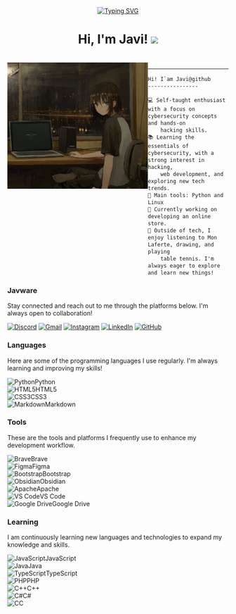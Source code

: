 <p align="center">
  <a href="https://github.com/MikaboshiDev">
    <img src="https://readme-typing-svg.demolab.com?font=Fira+Code&pause=1000&color=fefc00ff&center=falso&vCenter=falso&repeat=cierto&width=435&lines=desarrollador+frontend+con+ganas+de;+saber+muchas+cosas;+estudio+ciberseguridad+redteam;++++BIENVENIDOS" alt="Typing SVG"/>
  </a>
</p>
<h1 align="center">
Hi, I'm Javi!
  <img src="https://media.giphy.com/media/hvRJCLFzcasrR4ia7z/giphy.gif" width="30"></h1>
 <!--<img src="https://komarev.com/ghpvc/?username=I-am-vishalmaurya&label=Profile%20Views&color=0e75b6&style=flat" align='right' alt="vishalmaurya" />-->

<br/>

<img align="left" src="https://github.com/I-am-vishalmaurya/I-am-vishalmaurya/blob/main/cropped_image.png" alt="Unfortunately I didn't find the author of the pic, feel to open a pull request if found" width="320" />
<hr>

```
Hi! I`am Javi@github
----------------

💻 Self-taught enthusiast with a focus on cybersecurity concepts and hands-on
    hacking skills.
📚 Learning the essentials of cybersecurity, with a strong interest in hacking,
    web development, and exploring new tech trends.
🔧 Main tools: Python and Linux
🌟 Currently working on developing an online store.
🎨 Outside of tech, I enjoy listening to Mon Laferte, drawing, and playing
    table tennis. I'm always eager to explore and learn new things!
```
<!-- Contenedor principal con Tailwind CSS -->
<div class="bg-gray-900 p-8 rounded-lg text-white grid grid-cols-1 md:grid-cols-2 lg:grid-cols-3 gap-8">

  <!-- Sección Javware -->
  <div class="bg-gray-800 p-6 rounded-xl shadow-lg">
    <h3 class="text-yellow-400 text-2xl font-semibold mb-4">Javware</h3>
    <p class="mb-4">Stay connected and reach out to me through the platforms below. I'm always open to collaboration!</p>
    <div class="flex flex-wrap gap-4">
      <a href="https://discord.com" target="_blank" class="block p-2 bg-blue-600 rounded-full"><img src="https://img.shields.io/badge/Discord-%235865F2.svg?style=for-the-badge&logo=discord&logoColor=white&color=black" alt="Discord" /></a>
      <a href="mailto:yourmail@gmail.com" target="_blank" class="block p-2 bg-red-600 rounded-full"><img src="https://img.shields.io/badge/Gmail-D14836?style=for-the-badge&logo=gmail&logoColor=white&color=yellow" alt="Gmail" /></a>
      <a href="https://instagram.com" target="_blank" class="block p-2 bg-pink-600 rounded-full"><img src="https://img.shields.io/badge/Instagram-%23E4405F.svg?style=for-the-badge&logo=Instagram&logoColor=white&color=black" alt="Instagram" /></a>
      <a href="https://linkedin.com" target="_blank" class="block p-2 bg-blue-700 rounded-full"><img src="https://img.shields.io/badge/linkedin-%230077B5.svg?style=for-the-badge&logo=linkedin&logoColor=white&color=yellow" alt="LinkedIn" /></a>
      <a href="https://github.com" target="_blank" class="block p-2 bg-gray-900 rounded-full"><img src="https://img.shields.io/badge/github-%23121011.svg?style=for-the-badge&logo=github&logoColor=white" alt="GitHub" /></a>
    </div>
  </div>

  <!-- Sección Lenguajes -->
  <div class="bg-gray-800 p-6 rounded-xl shadow-lg">
    <h3 class="text-yellow-400 text-2xl font-semibold mb-4">Languages</h3>
    <p class="mb-4">Here are some of the programming languages I use regularly. I'm always learning and improving my skills!</p>
    <div class="space-y-2">
      <div class="flex items-center space-x-2"><img src="https://img.shields.io/badge/python-3670A0?style=for-the-badge&logo=python&logoColor=ffdd54&color=black" alt="Python" class="w-12 h-12"/><span>Python</span></div>
      <div class="flex items-center space-x-2"><img src="https://img.shields.io/badge/html5-%23E34F26.svg?style=for-the-badge&logo=html5&logoColor=white&color=yellow" alt="HTML5" class="w-12 h-12"/><span>HTML5</span></div>
      <div class="flex items-center space-x-2"><img src="https://img.shields.io/badge/css3-%231572B6.svg?style=for-the-badge&logo=css3&logoColor=white&color=yellow" alt="CSS3" class="w-12 h-12"/><span>CSS3</span></div>
      <div class="flex items-center space-x-2"><img src="https://img.shields.io/badge/markdown-%23000000.svg?style=for-the-badge&logo=markdown&logoColor=white" alt="Markdown" class="w-12 h-12"/><span>Markdown</span></div>
    </div>
  </div>

  <!-- Sección Herramientas -->
  <div class="bg-gray-800 p-6 rounded-xl shadow-lg">
    <h3 class="text-yellow-400 text-2xl font-semibold mb-4">Tools</h3>
    <p class="mb-4">These are the tools and platforms I frequently use to enhance my development workflow.</p>
    <div class="space-y-2">
      <div class="flex items-center space-x-2"><img src="https://img.shields.io/badge/Brave-FB542B?style=for-the-badge&logo=Brave&logoColor=white&color=black" alt="Brave" class="w-12 h-12"/><span>Brave</span></div>
      <div class="flex items-center space-x-2"><img src="https://img.shields.io/badge/figma-%23F24E1E.svg?style=for-the-badge&logo=figma&logoColor=white&color=yellow" alt="Figma" class="w-12 h-12"/><span>Figma</span></div>
      <div class="flex items-center space-x-2"><img src="https://img.shields.io/badge/bootstrap-%238511FA.svg?style=for-the-badge&logo=bootstrap&logoColor=white&color=yellow" alt="Bootstrap" class="w-12 h-12"/><span>Bootstrap</span></div>
      <div class="flex items-center space-x-2"><img src="https://img.shields.io/badge/Obsidian-%23483699.svg?style=for-the-badge&logo=obsidian&logoColor=white&color=yellow" alt="Obsidian" class="w-12 h-12"/><span>Obsidian</span></div>
      <div class="flex items-center space-x-2"><img src="https://img.shields.io/badge/apache-%23D42029.svg?style=for-the-badge&logo=apache&logoColor=white&color=black" alt="Apache" class="w-12 h-12"/><span>Apache</span></div>
      <div class="flex items-center space-x-2"><img src="https://img.shields.io/badge/Visual%20Studio%20Code-0078d7.svg?style=for-the-badge&logo=visual-studio-code&logoColor=white&color=yellow" alt="VS Code" class="w-12 h-12"/><span>VS Code</span></div>
      <div class="flex items-center space-x-2"><img src="https://img.shields.io/badge/Google%20Drive-4285F4?style=for-the-badge&logo=googledrive&logoColor=white&color=black" alt="Google Drive" class="w-12 h-12"/><span>Google Drive</span></div>
    </div>
  </div>

  <!-- Sección Aprendizaje -->
  <div class="bg-gray-800 p-6 rounded-xl shadow-lg">
    <h3 class="text-yellow-400 text-2xl font-semibold mb-4">Learning</h3>
    <p class="mb-4">I am continuously learning new languages and technologies to expand my knowledge and skills.</p>
    <div class="space-y-2">
      <div class="flex items-center space-x-2"><img src="https://img.shields.io/badge/javascript-%23323330.svg?style=for-the-badge&logo=javascript&logoColor=%23F7DF1E&color=black" alt="JavaScript" class="w-12 h-12"/><span>JavaScript</span></div>
      <div class="flex items-center space-x-2"><img src="https://img.shields.io/badge/java-%23ED8B00.svg?style=for-the-badge&logo=openjdk&logoColor=white&color=yellow" alt="Java" class="w-12 h-12"/><span>Java</span></div>
      <div class="flex items-center space-x-2"><img src="https://img.shields.io/badge/typescript-%23007ACC.svg?style=for-the-badge&logo=typescript&logoColor=white&color=black" alt="TypeScript" class="w-12 h-12"/><span>TypeScript</span></div>
      <div class="flex items-center space-x-2"><img src="https://img.shields.io/badge/php-%23777BB4.svg?style=for-the-badge&logo=php&logoColor=white&color=yellow" alt="PHP" class="w-12 h-12"/><span>PHP</span></div>
      <div class="flex items-center space-x-2"><img src="https://img.shields.io/badge/c++-%2300599C.svg?style=for-the-badge&logo=c%2B%2B&logoColor=white&color=black" alt="C++" class="w-12 h-12"/><span>C++</span></div>
      <div class="flex items-center space-x-2"><img src="https://img.shields.io/badge/c%23-%23239120.svg?style=for-the-badge&logo=c-sharp&logoColor=white&color=yellow" alt="C#" class="w-12 h-12"/><span>C#</span></div>
      <div class="flex items-center space-x-2"><img src="https://img.shields.io/badge/c-%2300599C.svg?style=for-the-badge&logo=c&logoColor=white&color=black" alt="C" class="w-12 h-12"/><span>C</span></div>
    </div>
  </div>

</div>




